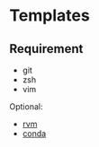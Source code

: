 # Templates

## Requirement

- git
- zsh
- vim

Optional:

- [rvm](https://rvm.io/)
- [conda](https://www.anaconda.com/products/individual)
